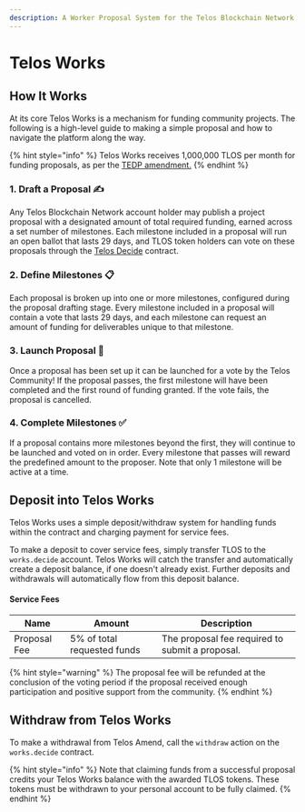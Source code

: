 ```yaml
---
description: A Worker Proposal System for the Telos Blockchain Network
---
```


# Telos Works

## How It Works

At its core Telos Works is a mechanism for funding community projects. The following is a high-level guide to making a simple proposal and how to navigate the platform along the way.

{% hint style="info" %}
Telos Works receives 1,000,000 TLOS per month for funding proposals, as per the [TEDP amendment.](https://medium.com/@goodblock\_info/understanding-the-telos-economic-development-plan-bd42d4666374)&#x20;
{% endhint %}

### 1. Draft a Proposal ✍

Any Telos Blockchain Network account holder may publish a project proposal with a designated amount of total required funding, earned across a set number of milestones. Each milestone included in a proposal will run an open ballot that lasts 29 days, and TLOS token holders can vote on these proposals through the [Telos Decide](https://github.com/telosnetwork/telos-decide) contract.

### 2. Define Milestones 📋

Each proposal is broken up into one or more milestones, configured during the proposal drafting stage. Every milestone included in a proposal will contain a vote that lasts 29 days, and each milestone can request an amount of funding for deliverables unique to that milestone.

### 3. Launch Proposal 🚀

Once a proposal has been set up it can be launched for a vote by the Telos Community! If the proposal passes, the first milestone will have been completed and the first round of funding granted. If the vote fails, the proposal is cancelled.

### 4. Complete Milestones ✅

If a proposal contains more milestones beyond the first, they will continue to be launched and voted on in order. Every milestone that passes will reward the predefined amount to the proposer. Note that only 1 milestone will be active at a time.

## Deposit into Telos Works

Telos Works uses a simple deposit/withdraw system for handling funds within the contract and charging payment for service fees.

To make a deposit to cover service fees, simply transfer TLOS to the `works.decide` account. Telos Works will catch the transfer and automatically create a deposit balance, if one doesn't already exist. Further deposits and withdrawals will automatically flow from this deposit balance.

#### Service Fees

| Name         | Amount                      | Description                                     |
| ------------ | --------------------------- | ----------------------------------------------- |
| Proposal Fee | 5% of total requested funds | The proposal fee required to submit a proposal. |

{% hint style="warning" %}
The proposal fee will be refunded at the conclusion of the voting period if the proposal received enough participation and positive support from the community.
{% endhint %}

## Withdraw from Telos Works

To make a withdrawal from Telos Amend, call the `withdraw` action on the `works.decide` contract.

{% hint style="info" %}
Note that claiming funds from a successful proposal credits your Telos Works balance with the awarded TLOS tokens. These tokens must be withdrawn to your personal account to be fully claimed.
{% endhint %}
